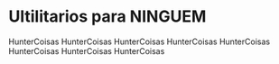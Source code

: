 # Ultilitarios para NINGUEM
 HunterCoisas HunterCoisas HunterCoisas HunterCoisas HunterCoisas HunterCoisas HunterCoisas HunterCoisas 
